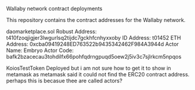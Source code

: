 Wallaby network contract deployments

This repository contains the contract addresses for the Wallaby network.

daomarketplace.sol
Robust Address: t410fzoqjigjer3lwgurlsq2tijdc7gckhfcnhyxxoby
ID Address: t01452
ETH Address: 0xcba09419248ED763522b9435342462F984A3944d
Actor Name: Embryo
Actor Code: bafk2bzacecau3tohdilfx66pohfqdrngpuqd5oew2j5iv3c7sjlrkcm5npqos

KoiosTestToken
Deployed but i am not sure how to get it to show in metamask as metamask said it could not find the ERC20 contract address. perhaps this is becasue thee are called actors?
